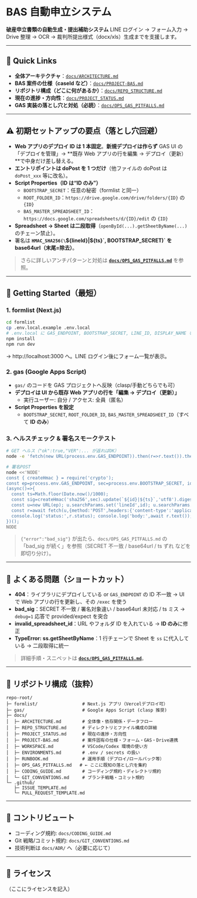 # BAS 自動申立システム

**破産申立書類の自動生成・提出補助システム**
LINE ログイン → フォーム入力 → Drive 整理 → OCR → 裁判所提出様式（docx/xls）生成までを支援します。

---

## 🔗 Quick Links

- **全体アーキテクチャ**：[`docs/ARCHITECTURE.md`](docs/ARCHITECTURE.md)
- **BAS 案件の仕様（caseId など）**：[`docs/PROJECT-BAS.md`](docs/PROJECT-BAS.md)
- **リポジトリ構成（どこに何があるか）**：[`docs/REPO_STRUCTURE.md`](docs/REPO_STRUCTURE.md)
- **現在の進捗・方向性**：[`docs/PROJECT_STATUS.md`](docs/PROJECT_STATUS.md)
- **GAS 実装の落とし穴と対処（必読）**：[`docs/OPS_GAS_PITFALLS.md`](docs/OPS_GAS_PITFALLS.md)

---

## ⚠️ 初期セットアップの要点（落とし穴回避）

- **Web アプリのデプロイ ID は 1 本固定**。**新規デプロイは作らず** GAS UI の「デプロイを管理」→ **既存 Web アプリの行を編集 → デプロイ（更新）**で中身だけ差し替える。
- **エントリポイントは doPost を 1 つだけ**（他ファイルの doPost は `doPost_xxx` 等に改名）。
- **Script Properties（ID は“ID のみ”）**
  - `BOOTSTRAP_SECRET`：任意の秘密（formlist と同一）
  - `ROOT_FOLDER_ID`：`https://drive.google.com/drive/folders/{ID}` の `{ID}`
  - `BAS_MASTER_SPREADSHEET_ID`：`https://docs.google.com/spreadsheets/d/{ID}/edit` の `{ID}`
- **Spreadsheet → Sheet は二段取得**（`openById(...).getSheetByName(...)` のチェーン禁止）。
- 署名は **`HMAC_SHA256(\`\${lineId}|\${ts}\`, BOOTSTRAP_SECRET)` を base64url（末尾=除去）**。

> さらに詳しいアンチパターンと対処は **[`docs/OPS_GAS_PITFALLS.md`](docs/OPS_GAS_PITFALLS.md)** を参照。

---

## 🚀 Getting Started（最短）

### 1. formlist (Next.js)

```bash
cd formlist
cp .env.local.example .env.local
# .env.local に GAS_ENDPOINT, BOOTSTRAP_SECRET, LINE_ID, DISPLAY_NAME を設定
npm install
npm run dev
```

→ http://localhost:3000 へ。LINE ログイン後にフォーム一覧が表示。

### 2. gas (Google Apps Script)

- `gas/` のコードを GAS プロジェクトへ反映（clasp/手動どちらでも可）
- **デプロイは UI から既存 Web アプリの行を「編集 → デプロイ（更新）」**
  - 実行ユーザー: 自分 / アクセス: 全員（匿名）
- **Script Properties を設定**
  - `BOOTSTRAP_SECRET`, `ROOT_FOLDER_ID`, `BAS_MASTER_SPREADSHEET_ID`（すべて **ID のみ**）

### 3. ヘルスチェック & 署名スモークテスト

```bash
# GET ヘルス（"ok":true,"VER":... が返ればOK）
node -e 'fetch(new URL(process.env.GAS_ENDPOINT)).then(r=>r.text()).then(t=>console.log(t))'

# 署名POST
node <<'NODE'
const { createHmac } = require('crypto');
const ep=process.env.GAS_ENDPOINT, sec=process.env.BOOTSTRAP_SECRET, id=process.env.LINE_ID, name=process.env.DISPLAY_NAME||'';
(async()=>{
  const ts=Math.floor(Date.now()/1000);
  const sig=createHmac('sha256',sec).update(`${id}|${ts}`,'utf8').digest('base64url');
  const u=new URL(ep); u.searchParams.set('lineId',id); u.searchParams.set('ts',String(ts)); u.searchParams.set('sig',sig);
  const r=await fetch(u,{method:'POST',headers:{'content-type':'application/json'},body:JSON.stringify({lineId:id,displayName:name,ts,sig})});
  console.log('status:',r.status); console.log('body:',await r.text());
})();
NODE
```

> `{"error":"bad_sig"}` が出たら、`docs/OPS_GAS_PITFALLS.md` の「bad_sig が続く」を参照（SECRET 不一致 / base64url / ts ずれ などを即切り分け）。

---

## 🧪 よくある問題（ショートカット）

- **404**：ライブラリにデプロイしている or `GAS_ENDPOINT` の ID 不一致 → UI で Web アプリの行を更新し、その `/exec` を使う
- **bad_sig**：SECRET 不一致 / 署名対象違い / base64url 未対応 / ts ミス → `debug=1` 応答で provided/expect を突合
- **invalid_spreadsheet_id**：URL やフォルダ ID を入れている → **ID のみ**に修正
- **TypeError: ss.getSheetByName**：1 行チェーンで Sheet を `ss` に代入している → 二段取得に統一

> 詳細手順・スニペットは **[`docs/OPS_GAS_PITFALLS.md`](docs/OPS_GAS_PITFALLS.md)**。

---

## 📂 リポジトリ構成（抜粋）

```
repo-root/
├─ formlist/                 # Next.js アプリ（Vercelデプロイ可）
├─ gas/                      # Google Apps Script (clasp 推奨)
├─ docs/
│  ├─ ARCHITECTURE.md        # 全体像・依存関係・データフロー
│  ├─ REPO_STRUCTURE.md      # ディレクトリとファイル構成の詳細
│  ├─ PROJECT_STATUS.md      # 現在の進捗・方向性
│  ├─ PROJECT-BAS.md         # 案件固有の仕様・フォーム・GAS・Drive連携
│  ├─ WORKSPACE.md           # VSCode/Codex 環境の使い方
│  ├─ ENVIRONMENTS.md        # .env / secrets の扱い
│  ├─ RUNBOOK.md             # 運用手順（デプロイ/ロールバック等）
│  ├─ OPS_GAS_PITFALLS.md   # ← ここに既知の落とし穴を集約
│  ├─ CODING_GUIDE.md        # コーディング規約・ディレクトリ規約
│  └─ GIT_CONVENTIONS.md     # ブランチ戦略・コミット規約
└─ .github/
   ├─ ISSUE_TEMPLATE.md
   └─ PULL_REQUEST_TEMPLATE.md
```

---

## 🤝 コントリビュート

- コーディング規約: `docs/CODING_GUIDE.md`
- Git 戦略/コミット規約: `docs/GIT_CONVENTIONS.md`
- 技術判断は `docs/ADR/` へ（必要に応じて）

---

## 📜 ライセンス

（ここにライセンスを記入）
